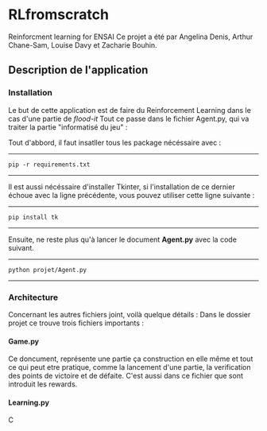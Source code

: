 # RLfromscratch
Reinforcment learning for ENSAI
Ce projet a été par Angelina Denis, Arthur Chane-Sam, Louise Davy et  Zacharie Bouhin.
## Description de l'application
### Installation 
Le but de cette application est de faire du Reinforcement Learning dans le cas d'une partie de *flood-it*
Tout ce passe dans le fichier Agent.py, qui va traiter la partie "informatisé du jeu" : 

Tout d'abbord, il faut insatller tous les package nécéssaire avec : 

-------
`pip -r requirements.txt`

-------

Il est aussi nécéssaire d'installer Tkinter, si l'installation de ce dernier échoue avec la ligne précédente, vous pouvez utiliser cette ligne suivante : 

-------
`pip install tk`

-------

Ensuite, ne reste plus qu'à lancer le document **Agent.py** avec la code suivant.

-------
`python projet/Agent.py` 

-------
### Architecture 

Concernant les autres fichiers joint, voilà quelque détails : 
Dans le dossier projet ce trouve trois fichiers importants : 

#### **Game.py**

Ce doncument, représente une partie ça construction en elle même et tout ce qui peut etre pratique, comme la lancement d'une partie, la verification des points de victoire et de défaite. C'est aussi dans ce fichier que sont introduit les rewards.

#### **Learning.py**
 
 C